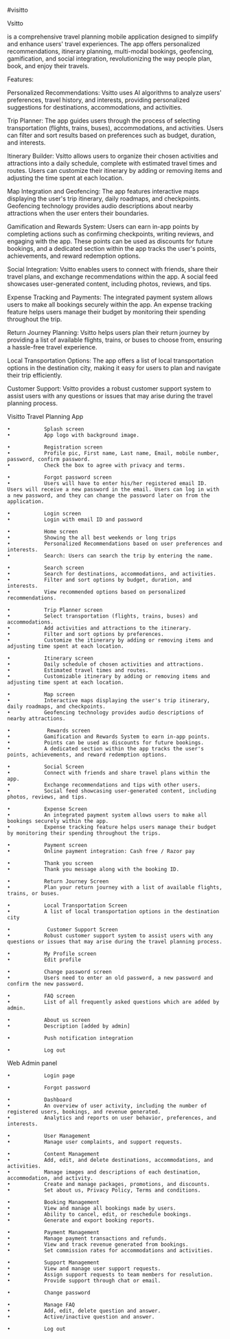 #visitto

Vsitto 

is a comprehensive travel planning mobile application designed to simplify and enhance users' travel experiences. The app offers personalized recommendations, itinerary planning, multi-modal bookings, geofencing, gamification, and social integration, revolutionizing the way people plan, book, and enjoy their travels.


Features:

Personalized Recommendations:
Vsitto uses AI algorithms to analyze users' preferences, travel history, and interests, providing personalized suggestions for destinations, accommodations, and activities.

Trip Planner:
The app guides users through the process of selecting transportation (flights, trains, buses), accommodations, and activities. Users can filter and sort results based on preferences such as budget, duration, and interests.

Itinerary Builder:
Vsitto allows users to organize their chosen activities and attractions into a daily schedule, complete with estimated travel times and routes. Users can customize their itinerary by adding or removing items and adjusting the time spent at each location.

Map Integration and Geofencing:
The app features interactive maps displaying the user's trip itinerary, daily roadmaps, and checkpoints. Geofencing technology provides audio descriptions about nearby attractions when the user enters their boundaries.

Gamification and Rewards System:
Users can earn in-app points by completing actions such as confirming checkpoints, writing reviews, and engaging with the app. These points can be used as discounts for future bookings, and a dedicated section within the app tracks the user's points, achievements, and reward redemption options.

Social Integration:
Vsitto enables users to connect with friends, share their travel plans, and exchange recommendations within the app. A social feed showcases user-generated content, including photos, reviews, and tips.

Expense Tracking and Payments:
The integrated payment system allows users to make all bookings securely within the app. An expense tracking feature helps users manage their budget by monitoring their spending throughout the trip.

Return Journey Planning:
Vsitto helps users plan their return journey by providing a list of available flights, trains, or buses to choose from, ensuring a hassle-free travel experience.

Local Transportation Options:
The app offers a list of local transportation options in the destination city, making it easy for users to plan and navigate their trip efficiently.

Customer Support:
Vsitto provides a robust customer support system to assist users with any questions or issues that may arise during the travel planning process.


Visitto Travel Planning App

	•			Splash screen
	•			App logo with background image.

	•			Registration screen
	•			Profile pic, First name, Last name, Email, mobile number, password, confirm password.
	•			Check the box to agree with privacy and terms.

	•			Forgot password screen
	•			Users will have to enter his/her registered email ID. Users will receive a new password in the email. Users can log in with a new password, and they can change the password later on from the application.

	•			Login screen
	•			Login with email ID and password

	•			Home screen
	•			Showing the all best weekends or long trips
	•			Personalized Recommendations based on user preferences and interests.
	•			Search: Users can search the trip by entering the name.

	•			Search screen
	•			Search for destinations, accommodations, and activities.
	•			Filter and sort options by budget, duration, and interests.
	•			View recommended options based on personalized recommendations.

	•			Trip Planner screen
	•			Select transportation (flights, trains, buses) and accommodations.
	•			Add activities and attractions to the itinerary.
	•			Filter and sort options by preferences.
	•			Customize the itinerary by adding or removing items and adjusting time spent at each location.

	•			Itinerary screen
	•			Daily schedule of chosen activities and attractions.
	•			Estimated travel times and routes.
	•			Customizable itinerary by adding or removing items and adjusting time spent at each location.

	•			Map screen
	•			Interactive maps displaying the user's trip itinerary, daily roadmaps, and checkpoints.
	•			Geofencing technology provides audio descriptions of nearby attractions.

	•			 Rewards screen
	•			Gamification and Rewards System to earn in-app points.
	•			Points can be used as discounts for future bookings.
	•			A dedicated section within the app tracks the user's points, achievements, and reward redemption options.

	•			Social Screen
	•			Connect with friends and share travel plans within the app.
	•			Exchange recommendations and tips with other users.
	•			Social feed showcasing user-generated content, including photos, reviews, and tips.

	•			Expense Screen
	•			An integrated payment system allows users to make all bookings securely within the app.
	•			Expense tracking feature helps users manage their budget by monitoring their spending throughout the trips.

	•			Payment screen
	•			Online payment integration: Cash free / Razor pay

	•			Thank you screen
	•			Thank you message along with the booking ID.

	•			Return Journey Screen
	•			Plan your return journey with a list of available flights, trains, or buses.

	•			Local Transportation Screen
	•			A list of local transportation options in the destination city

	•			 Customer Support Screen
	•			Robust customer support system to assist users with any questions or issues that may arise during the travel planning process.

	•			My Profile screen
	•			Edit profile

	•			Change password screen
	•			Users need to enter an old password, a new password and confirm the new password.

	•			FAQ screen
	•			List of all frequently asked questions which are added by admin.

	•			About us screen
	•			Description [added by admin]

	•			Push notification integration

	•			Log out













Web Admin panel

	•			Login page

	•			Forgot password

	•			Dashboard
	•			An overview of user activity, including the number of registered users, bookings, and revenue generated.
	•			Analytics and reports on user behavior, preferences, and interests.

	•			User Management
	•			Manage user complaints, and support requests.

	•			Content Management
	•			Add, edit, and delete destinations, accommodations, and activities.
	•			Manage images and descriptions of each destination, accommodation, and activity.
	•			Create and manage packages, promotions, and discounts.
	•			Set about us, Privacy Policy, Terms and conditions.

	•			Booking Management
	•			View and manage all bookings made by users.
	•			Ability to cancel, edit, or reschedule bookings.
	•			Generate and export booking reports.

	•			Payment Management
	•			Manage payment transactions and refunds.
	•			View and track revenue generated from bookings.
	•			Set commission rates for accommodations and activities.

	•			Support Management
	•			View and manage user support requests.
	•			Assign support requests to team members for resolution.
	•			Provide support through chat or email.

	•			Change password

	•			Manage FAQ
	•			Add, edit, delete question and answer.
	•			Active/inactive question and answer.

	•			Log out
